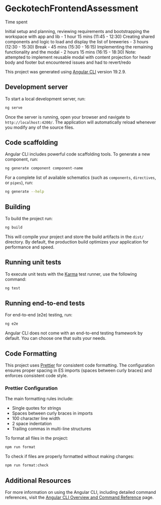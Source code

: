 # GeckotechFrontendAssessment

Time spent

Initial setup and planning, reviewing requirements and bootstrapping the workspace with app and lib - 1 hour 15 mins (11:45 - 12:30)
Creating shared components and logic to load and display the list of breweries - 3 hours (12:30 - 15:30)
Break - 45 mins (15:30 - 16:15)
Implementing the remaining functionality and the modal - 2 hours 15 mins (16:15 - 18:30) Note: attempted to implement reusable modal with content projection for headr body and footer but encountered issues and had to revert/redo

This project was generated using [Angular CLI](https://github.com/angular/angular-cli) version 19.2.9.

## Development server

To start a local development server, run:

```bash
ng serve
```

Once the server is running, open your browser and navigate to `http://localhost:4200/`. The application will automatically reload whenever you modify any of the source files.

## Code scaffolding

Angular CLI includes powerful code scaffolding tools. To generate a new component, run:

```bash
ng generate component component-name
```

For a complete list of available schematics (such as `components`, `directives`, or `pipes`), run:

```bash
ng generate --help
```

## Building

To build the project run:

```bash
ng build
```

This will compile your project and store the build artifacts in the `dist/` directory. By default, the production build optimizes your application for performance and speed.

## Running unit tests

To execute unit tests with the [Karma](https://karma-runner.github.io) test runner, use the following command:

```bash
ng test
```

## Running end-to-end tests

For end-to-end (e2e) testing, run:

```bash
ng e2e
```

Angular CLI does not come with an end-to-end testing framework by default. You can choose one that suits your needs.

## Code Formatting

This project uses [Prettier](https://prettier.io/) for consistent code formatting. The configuration ensures proper spacing in ES imports (spaces between curly braces) and enforces consistent code style.

### Prettier Configuration

The main formatting rules include:
- Single quotes for strings
- Spaces between curly braces in imports
- 100 character line width
- 2 space indentation
- Trailing commas in multi-line structures

To format all files in the project:

```bash
npm run format
```

To check if files are properly formatted without making changes:

```bash
npm run format:check
```

## Additional Resources

For more information on using the Angular CLI, including detailed command references, visit the [Angular CLI Overview and Command Reference](https://angular.dev/tools/cli) page.
